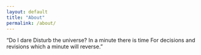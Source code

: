 ```yaml
---
layout: default
title: "About"
permalink: /about/
---
```


“Do I dare
Disturb the universe?
In a minute there is time
For decisions and revisions which a minute will reverse.” 